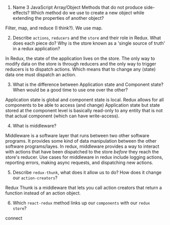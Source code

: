 1.  Name 3 JavaScript Array/Object Methods that do not produce side-effects? Which method do we use to create a new object while extending the properties of another object?

Filter, map, and reduce (I think?). We use map.

2.  Describe `actions`, `reducers` and the `store` and their role in Redux. What does each piece do? Why is the store known as a 'single source of truth' in a redux application?

In Redux, the state of the application lives on the store. The only way to modify data on the store is through reducers and the only way to trigger reducers is to dispatch actions. Which means that to change any (state) data one must dispatch an action.

3.  What is the difference between Application state and Component state? When would be a good time to use one over the other?

Application state is global and component state is local. Redux allows for all components to be able to access (and change) Application state but state stored at the component level is basically read-only to any entity that is not that actual component (which can have write-access).
 
4.  What is middleware?

Middleware is a software layer that runs between two other software programs. It provides some kind of data manipulation between the other software programs/layes. In redux, middleware provides a way to interact with actions that have been dispatched to the store *before* they reach the store's reducer. Use cases for middleware in redux include logging actions, reporting errors, making async requests, and dispatching new actions.

5.  Describe `redux-thunk`, what does it allow us to do? How does it change our `action-creators`?

Redux Thunk is a middleware that lets you call action creators that return a function instead of an action object.

6.  Which `react-redux` method links up our `components` with our `redux store`?

connect

